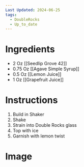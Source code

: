 ```yaml
---
Last Updated: 2024-06-25
tags:
  - DoubleRocks
  - Up_to_date
---
```


# Ingredients
- 2 Oz [[Seedlip Grove 42]]
- 0.75 Oz [[Agave Simple Syrup]]
- 0.5 Oz [[Lemon Juice]]
- 1 Oz [[Grapefruit Juice]]

# Instructions
1. Build in Shaker
2. Shake
3. Strain into Double Rocks glass
4. Top with ice
5. Garnish with lemon twist

# Image
